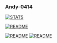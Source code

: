 ### Andy-0414

[![STATS](https://github-readme-stats.vercel.app/api?username=andy-0414&show_icons=true&theme=vue-dark)](https://github.com/andy-0414)

[![README](https://github-readme-stats.vercel.app/api/pin/?username=andy-0414&repo=vue-roller&theme=vue-dark)](https://github.com/andy-0414)


[![README](https://github-readme-stats.vercel.app/api/pin/?username=CirclesApp&repo=Frontend&theme=vue-dark)](https://github.com/andy-0414)
[![README](https://github-readme-stats.vercel.app/api/pin/?username=CirclesApp&repo=Backend&theme=vue-dark)](https://github.com/andy-0414)
